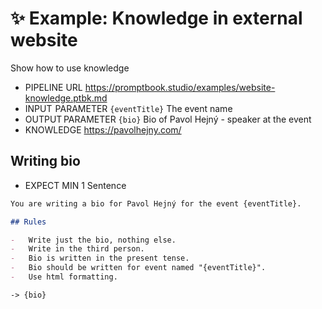 # ✨ Example: Knowledge in external website

Show how to use knowledge

-   PIPELINE URL https://promptbook.studio/examples/website-knowledge.ptbk.md
-   INPUT  PARAMETER `{eventTitle}` The event name
-   OUTPUT PARAMETER `{bio}` Bio of Pavol Hejný - speaker at the event
-   KNOWLEDGE https://pavolhejny.com/

## Writing bio

-   EXPECT MIN 1 Sentence

```markdown
You are writing a bio for Pavol Hejný for the event {eventTitle}.

## Rules

-   Write just the bio, nothing else.
-   Write in the third person.
-   Bio is written in the present tense.
-   Bio should be written for event named "{eventTitle}".
-   Use html formatting.
```

`-> {bio}`

